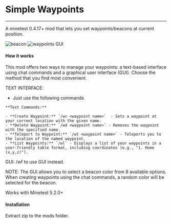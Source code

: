 # Simple Waypoints

------

A minetest 0.4.17+ mod that lets you set waypoints/beacons at current position.

![beacon](img/screenie1.png) ![waypoints GUI](img/screenie2.png)

#### How it works
This mod offers two ways to manage your waypoints: a text-based interface using chat commands and a graphical user interface (GUI). Choose the method that you find most convenient.


TEXT INTERFACE:

- Just use the following commands
```
**Text Commands:**

- **Create Waypoint:** `/wc <waypoint name>`  - Sets a waypoint at your current location with the given name.
- **Delete Waypoint:** `/wd <waypoint name>` - Removes the waypoint with the specified name.
- **Teleport to Waypoint:** `/wt <waypoint name>` - Teleports you to the location of the named waypoint.
- **List Waypoints:** `/wl` - Displays a list of your waypoints in a user-friendly table format, including coordinates (e.g., "1. Home (x,y,z)").
```

GUI:
/wf to use GUI instead.

NOTE:
The GUI allows you to select a beacon color from 8 available options.  When creating waypoints using the chat commands, a random color will be selected for the beacon. 

Works with Minetest 5.2.0+

#### Installation

Extract zip to the mods folder.